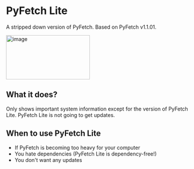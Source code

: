 # PyFetch Lite
A stripped down version of PyFetch. Based on PyFetch v1.1.01.

<img width="229" height="121" alt="image" src="https://github.com/user-attachments/assets/020ff713-9f4a-4005-9e42-b4af8ad0cdd8" />

## What it does?
Only shows important system information except for the version of PyFetch Lite. PyFetch Lite is not going to get updates.
## When to use PyFetch Lite
- If PyFetch is becoming too heavy for your computer
- You hate dependencies (PyFetch Lite is dependency-free!)
- You don't want any updates
